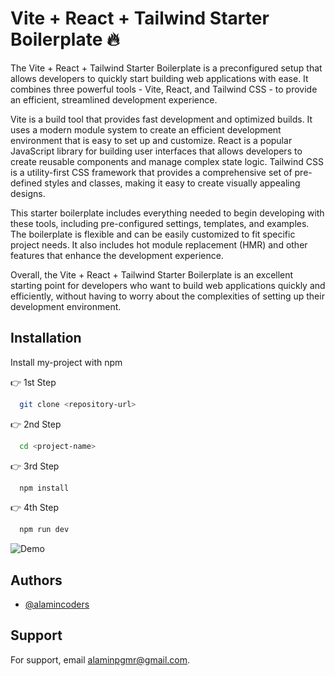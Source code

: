 
# Vite + React + Tailwind Starter Boilerplate 🔥 

The Vite + React + Tailwind Starter Boilerplate is a preconfigured setup that allows developers to quickly start building web applications with ease. It combines three powerful tools - Vite, React, and Tailwind CSS - to provide an efficient, streamlined development experience.

Vite is a build tool that provides fast development and optimized builds. It uses a modern module system to create an efficient development environment that is easy to set up and customize. React is a popular JavaScript library for building user interfaces that allows developers to create reusable components and manage complex state logic. Tailwind CSS is a utility-first CSS framework that provides a comprehensive set of pre-defined styles and classes, making it easy to create visually appealing designs.

This starter boilerplate includes everything needed to begin developing with these tools, including pre-configured settings, templates, and examples. The boilerplate is flexible and can be easily customized to fit specific project needs. It also includes hot module replacement (HMR) and other features that enhance the development experience.

Overall, the Vite + React + Tailwind Starter Boilerplate is an excellent starting point for developers who want to build web applications quickly and efficiently, without having to worry about the complexities of setting up their development environment.


## Installation

Install my-project with npm

👉 1st Step
```bash
  git clone <repository-url>
```
 👉 2nd Step
```bash
  cd <project-name>
```
👉 3rd Step
```bash
  npm install
```
 👉 4th Step
```bash
  npm run dev
```
    
    
![Demo](https://i.ibb.co/VwVtxvC/screely-1679323348920.png)


## Authors

- [@alamincoders](https://www.github.com/alamincoders)


## Support

For support, email alaminpgmr@gmail.com.

